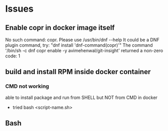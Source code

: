 # Issues

## Enable copr in docker image itself

No such command: copr. Please use /usr/bin/dnf --help
It could be a DNF plugin command, try: "dnf install 'dnf-command(copr)'"
The command '/bin/sh -c dnf copr enable -y avimehenwal/git-insight' returned a non-zero code: 1

## build and install RPM inside docker container

### CMD not working

able to install package and run from SHELL but NOT from CMD in docker

- tried bash <script-name.sh>

## Bash